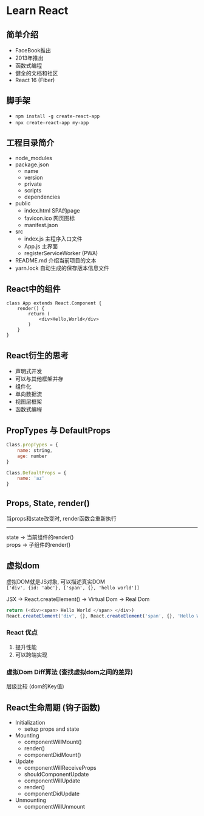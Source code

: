 # Learn React

## 简单介绍

- FaceBook推出
- 2013年推出
- 函数式编程
- 健全的文档和社区
- React 16 (Fiber)

## 脚手架

- `npm install -g create-react-app`
- `npx create-react-app my-app`

## 工程目录简介

- node_modules
- package.json
  - name
  - version
  - private
  - scripts
  - dependencies
- public
  - index.html SPA的page
  - favicon.ico 网页图标
  - manifest.json
- src
  - index.js 主程序入口文件
  - App.js 主界面
  - registerServiceWorker (PWA)
- README.md 介绍当前项目的文本
- yarn.lock 自动生成的保存版本信息文件

## React中的组件

```tsx
class App extends React.Component {
    render() {
        return (
            <div>Hello,World</div>
        )
    }
}
```

## React衍生的思考

- 声明式开发
- 可以与其他框架并存
- 组件化
- 单向数据流
- 视图层框架
- 函数式编程

## PropTypes 与 DefaultProps

```javascript
Class.propTypes = {
    name: string,
    age: number
}

Class.DefaultProps = {
    name: 'az'
}
```

## Props, State, render()

当props和state改变时, render函数会重新执行

---
state -> 当前组件的render()  
props -> 子组件的render()

## 虚拟dom

虚拟DOM就是JS对象, 可以描述真实DOM  
`['div', {id: 'abc'}, ['span', {}, 'hello world']]`

JSX -> React.createElement() -> Virtual Dom -> Real Dom

```javascript
return (<div><span> Hello World </span> </div>)
React.createElement('div', {}, React.createElement('span', {}, 'Hello World'))
```

### React 优点

1. 提升性能
2. 可以跨端实现

### 虚拟Dom Diff算法 (查找虚拟dom之间的差异)

层级比较 (dom的Key值)

## React生命周期 (钩子函数)

- Initialization
  - setup props and state
- Mounting
  - componentWillMount()
  - render()
  - componentDidMount()
- Update
  - componentWillReceiveProps
  - shouldComponentUpdate
  - componentWillUpdate
  - render()
  - componentDidUpdate
- Unmounting
  - componentWillUnmount
